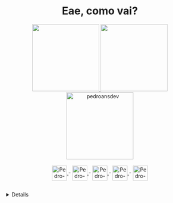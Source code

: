 <b><h1 align="center"> Eae, como vai? </h1></b>

<div align="center">
  <a href="https://github.com/pedroansdev">
  <img height="180em" src="https://github-readme-stats.vercel.app/api?username=pedroansdev&show_icons=true&theme=dark&include_all_commits=true&count_private=true&title_color=EB5454&icon_color=EB8C0F" />
  <img height="180em" src="https://github-readme-stats.vercel.app/api/top-langs/?username=pedroansdev&layout=compact&langs_count=16&theme=dark&title_color=EB5454" />
  <img height="180em" src="https://github-readme-streak-stats.herokuapp.com?user=pedroansdev&theme=dark&date_format=j%20M%5B%20Y%5D&sideNums=EB5454&currStreakLabel=EB8C0F&sideLabels=EB5454&card_width=885&fire=EB5454&currStreakNum=EB8C0F" alt="pedroansdev" />
     <!-- <img width="815px" src="https://github-readme-activity-graph.cyclic.app/graph?username=pedroansdev&bg_color=151515&color=ffffff&line=eb5454&point=eb8c0f&area=true&hide_border=false&area_color=eb5454&title_color=eb5454"/> -->

  </a>
</div>

<div style:"display:inline_block" align="center"><br>
  <a href="https://www.w3schools.com/python/" target="_blank">
  <img align="center" alt="Pedro-Python" width=40 height=40 src="https://cdn.jsdelivr.net/gh/devicons/devicon/icons/python/python-original.svg" />
  </a> 
  -
  <a href="https://www.w3schools.com/html/" target="_blank">
  <img align="center" alt="Pedro-HTML" width=40 height=40 src="https://cdn.jsdelivr.net/gh/devicons/devicon/icons/html5/html5-original.svg" /> 
  </a>
  - 
  <a href="https://www.w3schools.com/css/" target="_blank">
  <img align="center" alt="Pedro-CSS" width=40 height=40 src="https://cdn.jsdelivr.net/gh/devicons/devicon/icons/css3/css3-original.svg" /> 
  </a>
  -
  <a href="https://www.w3schools.com/sql/" target="_blank">
  <img align="center" alt="Pedro-SQL" width=40 height=40 src="https://cdn.jsdelivr.net/gh/devicons/devicon/icons/mysql/mysql-original.svg" />
  </a>
  -
  <a href="https://flask.palletsprojects.com/en/2.2.x/" target="_blank">
  <img align="center" alt="Pedro-Flask" width=40 height=40 src="https://cdn.jsdelivr.net/gh/devicons/devicon/icons/flask/flask-original.svg" />
  </a>
</div>

##

<summary>
<details>
<p align="center"> Eu sou o Pedro, e estou cursando Desenvolvimento de Software Multiplataformas na FATEC Jessen Vidal, atualmente estou no 1º Semestre </p> 

<p> As linguagens que estou aprendendo estão listadas abaixo do GitHub Status, e os programas que utilizo são: Visual Studio Code, brModelo e a versão do python que eu utilizo é o Python 3.11.2 <br>Também estou aprendendo sobre redes e Sistemas Operacionais, utilizando o prompt de comando do windows e aprendendo também conexões SSH e FTP com servidores em nuvem, na AWS. O servidor que atualmente utilizo é o Ubuntu Server 22.04 </p>
</details>
</summary>

